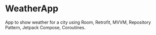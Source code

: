 # WeatherApp
App to show weather for a city using Room, Retrofit, MVVM, Repository Pattern, Jetpack Compose, Coroutines.
